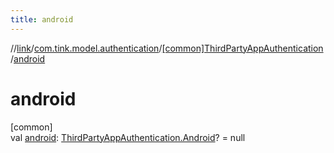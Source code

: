 ```yaml
---
title: android
---
```

//[link](../../../index.html)/[com.tink.model.authentication](../index.html)/[[common]ThirdPartyAppAuthentication](index.html)/[android](android.html)



# android



[common]\
val [android](android.html): [ThirdPartyAppAuthentication.Android](-android/index.html)? = null




